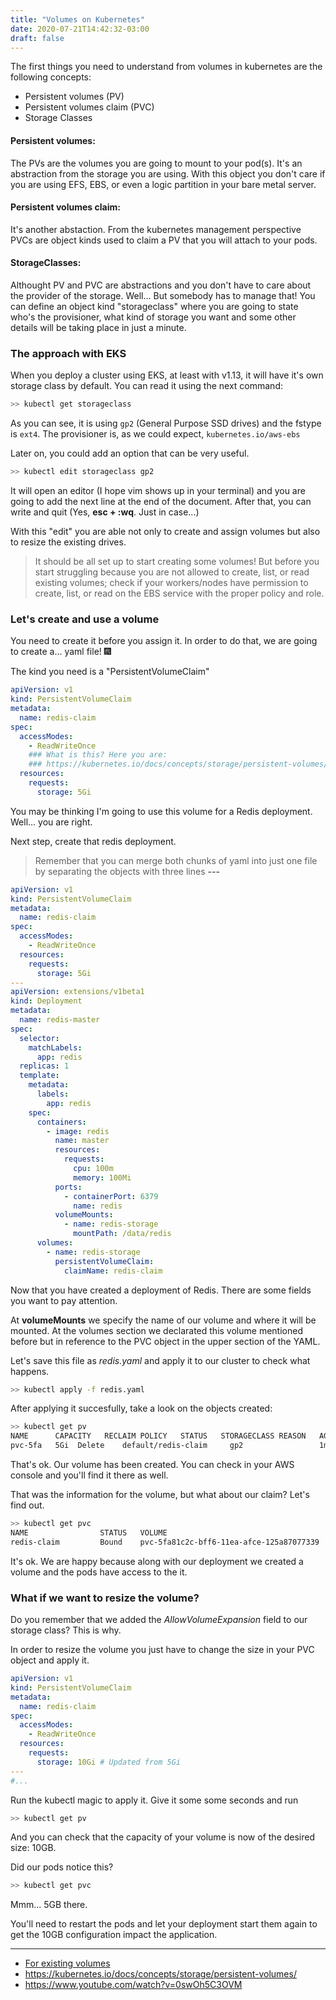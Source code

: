 ```yaml
---
title: "Volumes on Kubernetes"
date: 2020-07-21T14:42:32-03:00
draft: false
---
```



The first things you need to understand from volumes in kubernetes are the following concepts:

- Persistent volumes (PV)
- Persistent volumes claim (PVC)
- Storage Classes

#### Persistent volumes:
The PVs are the volumes you are going to mount to your pod(s). It's an abstraction from the storage you are using. With this object you don't care if you are using EFS, EBS, or even a logic partition in your bare metal server.

#### Persistent volumes claim:
It's another abstaction. From the kubernetes management perspective PVCs are object kinds used to claim a PV that you will attach to your pods.

#### StorageClasses:
Althought PV and PVC are abstractions and you don't have to care about the provider of the storage. Well...  But somebody has to manage that! You can define an object kind "storageclass" where you are going to state who's the provisioner, what kind of storage you want and some other details will be taking place in just a minute.

### The approach with EKS
When you deploy a cluster using EKS, at least with v1.13, it will have it's own storage class by default. You can read it using the next command:

```bash
>> kubectl get storageclass
```

As you can see, it is  using `gp2` (General Purpose SSD drives) and the fstype is `ext4`.
The provisioner is, as we could expect, `kubernetes.io/aws-ebs`

Later on, you could add an option that can be very useful.

```bash
>> kubectl edit storageclass gp2
```

It will open an editor (I hope vim shows up in your terminal) and you are going to add the next line at the end of the document. After that, you can write and quit (Yes, **esc + :wq**. Just in case...)

With this "edit" you are able not only to create and assign volumes but also to resize the existing drives.

> It should be all set up to start creating some volumes!
But before you start struggling because you are not allowed to create, list, or read existing volumes; check if your workers/nodes have permission to create, list, or read on the EBS service with the proper policy and role.

### Let's create and use a volume
You need to create it before you assign it. In order to do that, we are going to create a... yaml file! :fireworks:

The kind you need is a "PersistentVolumeClaim"

```yaml
apiVersion: v1
kind: PersistentVolumeClaim
metadata:
  name: redis-claim
spec:
  accessModes:
    - ReadWriteOnce
    ### What is this? Here you are:
    ### https://kubernetes.io/docs/concepts/storage/persistent-volumes/#access-modes
  resources:
    requests:
      storage: 5Gi
```

You may be thinking I'm going to use this volume for a Redis deployment. Well... you are right.

Next step, create that redis deployment.

> Remember that you can merge both chunks of yaml into just one file by separating the objects with three lines **---**

```yaml
apiVersion: v1
kind: PersistentVolumeClaim
metadata:
  name: redis-claim
spec:
  accessModes:
    - ReadWriteOnce
  resources:
    requests:
      storage: 5Gi
---
apiVersion: extensions/v1beta1
kind: Deployment
metadata:
  name: redis-master
spec:
  selector:
    matchLabels:
      app: redis
  replicas: 1
  template:
    metadata:
      labels:
        app: redis
    spec:
      containers:
        - image: redis
          name: master
          resources:
            requests:
              cpu: 100m
              memory: 100Mi
          ports:
            - containerPort: 6379
              name: redis
          volumeMounts:
            - name: redis-storage
              mountPath: /data/redis
      volumes:
        - name: redis-storage
          persistentVolumeClaim:
            claimName: redis-claim

```

Now that you have created a deployment of Redis. There are some fields you want to pay attention.

At **volumeMounts** we specify the name of our volume and where it will be mounted. At the volumes section we declarated this volume mentioned before but in reference to the PVC object in the upper section of the YAML.

Let's save this file as *redis.yaml* and apply it to our cluster to check what happens.

```bash
>> kubectl apply -f redis.yaml
```
After applying it succesfully, take a look on the objects created:

```bash
>> kubectl get pv
NAME      CAPACITY   RECLAIM POLICY   STATUS   STORAGECLASS REASON   AGE
pvc-5fa   5Gi  Delete    default/redis-claim     gp2                 1m
```
That's ok. Our volume has been created. You can check in your AWS console and you'll find it there as well.

That was the information for the volume, but what about our claim? Let's find out.

```bash
>> kubectl get pvc
NAME                STATUS   VOLUME                                     CAPACITY   ACCESS MODES   STORAGECLASS   AGE
redis-claim         Bound    pvc-5fa81c2c-bff6-11ea-afce-125a87077339   5Gi        RWO            gp2            2m

```
It's ok. We are happy because along with our deployment we created a volume and the pods have access to the it.

### What if we want to resize the volume?
Do you remember that we added the _AllowVolumeExpansion_ field to our storage class? This is why.

In order to resize the volume you just have to change the size in your PVC object and apply it.

```yaml
apiVersion: v1
kind: PersistentVolumeClaim
metadata:
  name: redis-claim
spec:
  accessModes:
    - ReadWriteOnce
  resources:
    requests:
      storage: 10Gi # Updated from 5Gi
---
#...
```

Run the kubectl magic to apply it.
Give it some some seconds and run

```bash
>> kubectl get pv
```

And you can check that the capacity of your volume is now of the desired size: 10GB.

Did our pods notice this?

```bash
>> kubectl get pvc
```
Mmm... 5GB there.

You'll need to restart the pods and let your deployment start them again to get the 10GB configuration impact the application.



------

- [For existing volumes](https://medium.com/pablo-perez/launching-a-pod-with-an-existing-ebs-volume-mounted-in-k8s-7b5506fa7fa3)
- https://kubernetes.io/docs/concepts/storage/persistent-volumes/
- https://www.youtube.com/watch?v=0swOh5C3OVM
